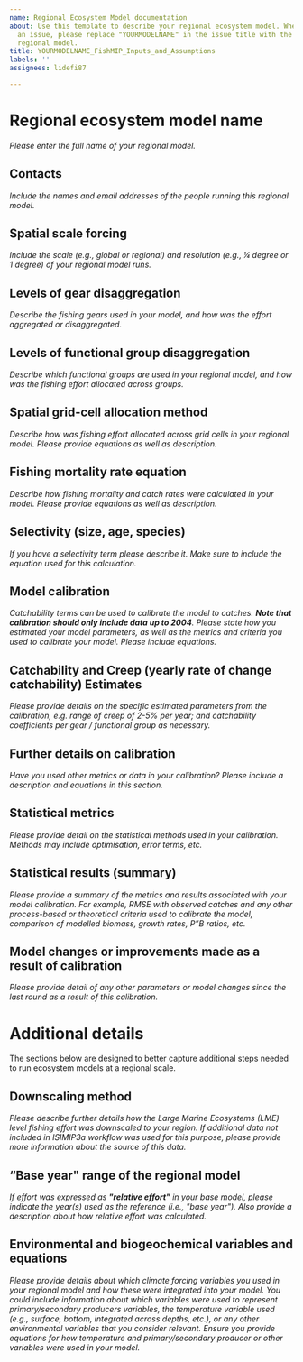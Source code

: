 ```yaml
---
name: Regional Ecosystem Model documentation
about: Use this template to describe your regional ecosystem model. When submitting
  an issue, please replace "YOURMODELNAME" in the issue title with the name of your
  regional model.
title: YOURMODELNAME_FishMIP_Inputs_and_Assumptions
labels: ''
assignees: lidefi87

---
```


# Regional ecosystem model name
*Please enter the full name of your regional model.*

## Contacts
*Include the names and email addresses of the people running this regional model.*

## Spatial scale forcing
*Include the scale (e.g., global or regional) and resolution (e.g., ¼ degree or 1 degree) of your regional model runs.*

## Levels of gear disaggregation
*Describe the fishing gears used in your model, and how was the effort aggregated or disaggregated.*

## Levels of functional group disaggregation
*Describe which functional groups are used in your regional model, and how was the fishing effort allocated across groups.*

## Spatial grid-cell allocation method
*Describe how was fishing effort allocated across grid cells in your regional model. Please provide equations as well as description.*

## Fishing mortality rate equation
*Describe how fishing mortality and catch rates were calculated in your model. Please provide equations as well as description.*

## Selectivity (size, age, species)
*If you have a selectivity term please describe it. Make sure to include the equation used for this calculation.*

## Model calibration
*Catchability terms can be used to calibrate the model to catches. **Note that calibration should only include data up to 2004**. Please state how you estimated your model parameters, as well as the metrics and criteria you used to calibrate your model. Please include equations.*

## Catchability and Creep (yearly rate of change catchability) Estimates
*Please provide details on the specific estimated parameters from the calibration, e.g. range of creep of 2-5% per year; and catchability coefficients per gear / functional group as necessary.*

## Further details on calibration 
*Have you used other metrics or data in your calibration? Please include a description and equations in this section.*

## Statistical metrics
*Please provide detail on the statistical methods used in your calibration. Methods may include optimisation, error terms, etc.*

## Statistical results (summary)
*Please provide a summary of the metrics and results associated with your model calibration. For example, RMSE with observed catches and any other process-based or theoretical criteria used to calibrate the model, comparison of modelled biomass, growth rates, P”B ratios, etc.*

## Model changes or improvements made as a result of calibration
*Please provide detail of any other parameters or model changes since the last round as a result of this calibration.*

# Additional details 
The sections below are designed to better capture additional steps needed to run ecosystem models at a regional scale.

## Downscaling method
*Please describe further details how the Large Marine Ecosystems (LME) level fishing effort was downscaled to your region. If additional data not included in ISIMIP3a workflow was used for this purpose, please provide more information about the source of this data.*

## “Base year" range of the regional model
*If effort was expressed as **"relative effort"** in your base model, please indicate the year(s) used as the reference (i.e., "base year").  Also provide a description about how relative effort was calculated.*

## Environmental and biogeochemical variables and equations
*Please provide details about which climate forcing variables you used in your regional model and how these were integrated into your model. You could include information about which variables were used to represent primary/secondary producers variables, the temperature variable used (e.g., surface, bottom, integrated across depths, etc.), or any other environmental variables that you consider relevant. Ensure you provide equations for how temperature and primary/secondary producer or other variables were used in your model.*

